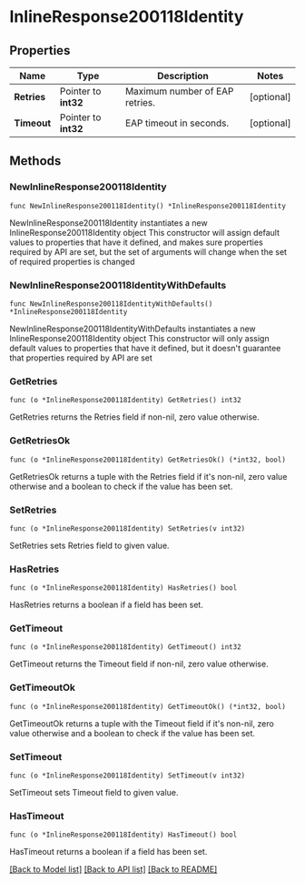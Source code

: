 # InlineResponse200118Identity

## Properties

Name | Type | Description | Notes
------------ | ------------- | ------------- | -------------
**Retries** | Pointer to **int32** | Maximum number of EAP retries. | [optional] 
**Timeout** | Pointer to **int32** | EAP timeout in seconds. | [optional] 

## Methods

### NewInlineResponse200118Identity

`func NewInlineResponse200118Identity() *InlineResponse200118Identity`

NewInlineResponse200118Identity instantiates a new InlineResponse200118Identity object
This constructor will assign default values to properties that have it defined,
and makes sure properties required by API are set, but the set of arguments
will change when the set of required properties is changed

### NewInlineResponse200118IdentityWithDefaults

`func NewInlineResponse200118IdentityWithDefaults() *InlineResponse200118Identity`

NewInlineResponse200118IdentityWithDefaults instantiates a new InlineResponse200118Identity object
This constructor will only assign default values to properties that have it defined,
but it doesn't guarantee that properties required by API are set

### GetRetries

`func (o *InlineResponse200118Identity) GetRetries() int32`

GetRetries returns the Retries field if non-nil, zero value otherwise.

### GetRetriesOk

`func (o *InlineResponse200118Identity) GetRetriesOk() (*int32, bool)`

GetRetriesOk returns a tuple with the Retries field if it's non-nil, zero value otherwise
and a boolean to check if the value has been set.

### SetRetries

`func (o *InlineResponse200118Identity) SetRetries(v int32)`

SetRetries sets Retries field to given value.

### HasRetries

`func (o *InlineResponse200118Identity) HasRetries() bool`

HasRetries returns a boolean if a field has been set.

### GetTimeout

`func (o *InlineResponse200118Identity) GetTimeout() int32`

GetTimeout returns the Timeout field if non-nil, zero value otherwise.

### GetTimeoutOk

`func (o *InlineResponse200118Identity) GetTimeoutOk() (*int32, bool)`

GetTimeoutOk returns a tuple with the Timeout field if it's non-nil, zero value otherwise
and a boolean to check if the value has been set.

### SetTimeout

`func (o *InlineResponse200118Identity) SetTimeout(v int32)`

SetTimeout sets Timeout field to given value.

### HasTimeout

`func (o *InlineResponse200118Identity) HasTimeout() bool`

HasTimeout returns a boolean if a field has been set.


[[Back to Model list]](../README.md#documentation-for-models) [[Back to API list]](../README.md#documentation-for-api-endpoints) [[Back to README]](../README.md)


